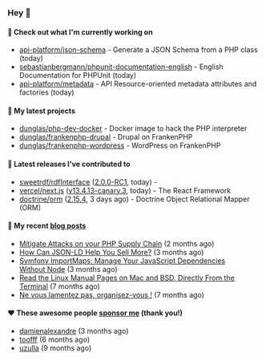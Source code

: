 ### Hey 👋

#### 👷 Check out what I'm currently working on

- [api-platform/json-schema](https://github.com/api-platform/json-schema) - Generate a JSON Schema from a PHP class (today)
- [sebastianbergmann/phpunit-documentation-english](https://github.com/sebastianbergmann/phpunit-documentation-english) - English Documentation for PHPUnit (today)
- [api-platform/metadata](https://github.com/api-platform/metadata) - API Resource-oriented metadata attributes and factories (today)

#### 🌱 My latest projects

- [dunglas/php-dev-docker](https://github.com/dunglas/php-dev-docker) - Docker image to hack the PHP interpreter
- [dunglas/frankenphp-drupal](https://github.com/dunglas/frankenphp-drupal) - Drupal on FrankenPHP
- [dunglas/frankenphp-wordpress](https://github.com/dunglas/frankenphp-wordpress) - WordPress on FrankenPHP

#### 🔭 Latest releases I've contributed to

- [sweetrdf/rdfInterface](https://github.com/sweetrdf/rdfInterface) ([2.0.0-RC1](https://github.com/sweetrdf/rdfInterface/releases/tag/2.0.0-RC1), today) - 
- [vercel/next.js](https://github.com/vercel/next.js) ([v13.4.13-canary.3](https://github.com/vercel/next.js/releases/tag/v13.4.13-canary.3), today) - The React Framework
- [doctrine/orm](https://github.com/doctrine/orm) ([2.15.4](https://github.com/doctrine/orm/releases/tag/2.15.4), 3 days ago) - Doctrine Object Relational Mapper (ORM)

#### 📜 My recent [blog posts](https://dunglas.fr)

- [Mitigate Attacks on your PHP Supply Chain](https://dunglas.dev/2023/05/mitigate-attacks-on-your-php-supply-chain/) (2 months ago)
- [How Can JSON-LD Help You Sell More?](https://dunglas.dev/2023/04/how-can-json-ld-help-you-sell-more/) (3 months ago)
- [Symfony ImportMaps: Manage Your JavaScript Dependencies Without Node](https://dunglas.dev/2023/03/symfony-importmaps-manage-your-javascript-dependencies-without-node/) (3 months ago)
- [Read the Linux Manual Pages on Mac and BSD, Directly From the Terminal](https://dunglas.dev/2022/12/read-the-linux-manual-pages-on-mac-and-bsd-directly-from-the-terminal/) (7 months ago)
- [Ne vous lamentez pas, organisez-vous !](https://dunglas.dev/2022/12/ne-vous-lamentez-pas-organisez-vous/) (7 months ago)

#### ❤️ These awesome people [sponsor me](https://github.com/sponsors/dunglas) (thank you!)

- [damienalexandre](https://github.com/damienalexandre) (3 months ago)
- [toofff](https://github.com/toofff) (6 months ago)
- [uzulla](https://github.com/uzulla) (9 months ago)

